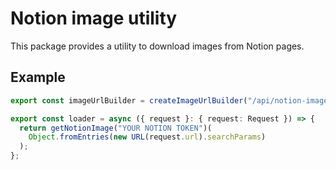 # Notion image utility

This package provides a utility to download images from Notion pages.

## Example

```typescript
export const imageUrlBuilder = createImageUrlBuilder("/api/notion-image");

export const loader = async ({ request }: { request: Request }) => {
  return getNotionImage("YOUR NOTION TOKEN")(
    Object.fromEntries(new URL(request.url).searchParams)
  );
};
```
